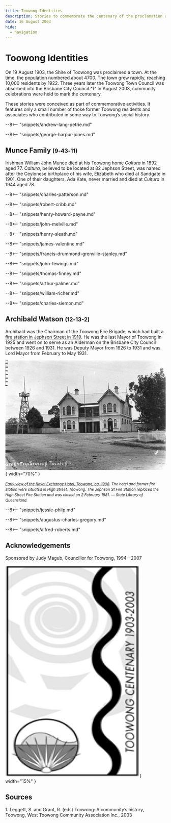 ```yaml
---
title: Toowong Identities
description: Stories to commemorate the centenary of the proclamation of the Town of Toowong in 1903
date: 16 August 2003
hide:
  - navigation
---
```


# Toowong Identities

<!--
**A Heritage Walk to commemorate the centenary of the Proclamation of the Town of Toowong in 1903.**
-->

On 19 August 1903, the Shire of Toowong was proclaimed a town. At the time, the population numbered about 4700. The town grew rapidly, reaching 10,000 residents by 1922. Three years later the Toowong Town Council was absorbed into the Brisbane City Council.^1^ In August 2003, community celebrations were held to mark the centenary. 

These stories were conceived as part of commemorative activities. It features only a small number of those former Toowong residents and associates who contributed in some way to Toowong’s social history. 

<!--
[![Map](../assets/toowong-identities-1-map.png){ width="40%" }](../assets/toowong-identities-1-map-sml.jpg)

???+ directions "Directions" 

    Commencing at the flagpole, walk behind the Amenities Block and cross Emma Miller Avenue. Head the path which separates Portions 9 and 13. In the second row to the right, behind the large white Petrie Family grave is the grey granite obelisk of...
-->

--8<-- "snippets/andrew-lang-petrie.md"

<!--
??? directions "Directions" 

    Immediately behind the is the family grave of...
-->

--8<-- "snippets/george-harpur-jones.md"

<!--
??? directions "Directions" 

    Proceed one section further up and to the left a few graves in is the ornate white marble monument of the...
-->

## Munce Family <small>(9‑43‑11)</small>

Irishman William John Munce died at his Toowong home *Caltura* in 1892 aged 77. *Caltura*, believed to be located at 82 Jephson Street, was named after the Ceylonese birthplace of his wife, Elizabeth who died at Sandgate in 1901. One of their daughters, Ada Kate, never married and died at *Cultura* in 1944 aged 78.

<!--
??? directions "Directions" 

    Diagonally across the path on the right is the grave of ...
-->

--8<-- "snippets/charles-patterson.md"

<!--
??? directions "Directions" 

    Continue straight up the path passing eight rows of graves until you come to, on the left, the obelisk marking the grave of ...
-->
    
--8<-- "snippets/robert-cribb.md"

<!--
??? directions "Directions" 

    Continuing left along the same row you will come to ...
-->

--8<-- "snippets/henry-howard-payne.md"

<!--
??? directions "Directions" 

    Directly ahead of the Payne grave is ...
-->

--8<-- "snippets/john-melville.md"

<!--
??? directions "Directions" 

    Return to the main path. Look across to the right towards the centre of portion 13.
-->

--8<-- "snippets/henry-sleath.md"

<!--
??? directions "Directions" 

    Also in the centre of portion 13 is ...
-->

--8<-- "snippets/james-valentine.md"

<!--
??? directions "Directions" 

    Continuing up the path until you come to the small sandstone obelisk of ...
-->
  
--8<-- "snippets/francis-drummond-grenville-stanley.md"

<!--
??? directions "Directions" 

    Continuing up the hill until the path splits, turn left and a few graves down is the grave of...
-->

--8<-- "snippets/john-fewings.md"

<!--
??? directions "Directions" 

    Cross straight across the path and head in two sections until you reach the sarcophagus‑style monument to...
-->

--8<-- "snippets/thomas-finney.md"

<!--
??? directions "Directions" 

    Head straight up the hill until you reach cross‑mounted headstone of...
-->

--8<-- "snippets/arthur-palmer.md"

<!--
??? directions "Directions" 

    Pass the Blackall Monument until you reach, on the left, the wreath‑mounted obelisk of...
-->

--8<-- "snippets/william-richer.md"

<!--
??? directions "Directions" 

    Cross the road and head down the slope until you come across the broken column marking the grave of ...
-->

--8<-- "snippets/charles-siemon.md"

<!--
??? directions "Directions" 

    Head one section back towards the Blackall Monument and one section down the slope. The Watson Family headstone has been laid down. 
-->

## Archibald Watson <small>(12‑13-2)</small>

Archibald was the Chairman of the Toowong Fire Brigade, which had built a [fire station in Jephson Street in 1919](https://heritage.brisbane.qld.gov.au/heritage-places/1703). He was the last Mayor of Toowong in 1925 and went on to serve as an Alderman on the Brisbane City Council between 1926 and 1931. He was Deputy Mayor from 1926 to 1931 and was Lord Mayor from February to May 1931.

![Early view of the Royal Exchange Hotel, Toowong, ca. 1908](../assets/royal-exchange-hotel-toowong-1908.jpg){ width="70%" }  

*<small>[Early view of the Royal Exchange Hotel, Toowong, ca. 1908](http://onesearch.slq.qld.gov.au/permalink/f/1upgmng/slq_alma21220193590002061). The hotel and former fire station were situated in High Street, Toowong. The Jephson St Fire Station replaced the High Street Fire Station and was closed on 2 February 1981. — State Library of Queensland. </small>*

<!--
??? directions "Directions" 

    Head to the lower end of the section and follow the row of trees towards Frederick Street. Turn right into the row which contains the large, white, ornate monument of...
-->

--8<-- "snippets/jessie-philp.md"

<!--
??? directions "Directions" 

    Continue up the same row until you see on the right the sarcophagus of...
-->

--8<-- "snippets/augustus-charles-gregory.md"

<!--
??? directions "Directions" 

    Return to the main path which separates Portions 13 and 14 and head down the hill to the bottom. As you curve around to the right, in the front row of potion 13 is the grave of...
-->

--8<-- "snippets/alfred-roberts.md"

## Acknowledgements

Sponsored by Judy Magub, Councillor for Toowong, 1994—2007

![Toowong Centenary logo](../assets/toowong-centenary-1903-2003.png){ width="15%" }


## Sources 

1: Leggett, S. and Grant, R. (eds) Toowong: A community’s history, Toowong, West Toowong Community Association Inc., 2003

<!--
<div class="noprint" markdown="1">
## Brochure

**[Download this walk](../assets/guides/toowong-identities-1.pdf)** - designed to be printed and folded in half to make an A5 brochure.

</div>
-->
